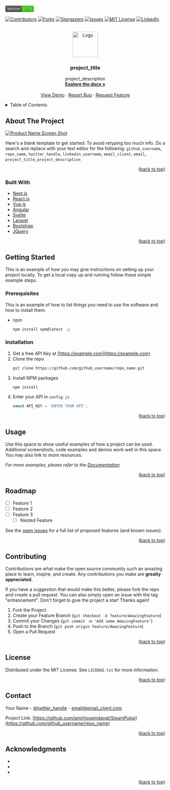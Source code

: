 <div id="top"></div>

<!-- PROJECT SHIELDS -->


<svg xmlns="http://www.w3.org/2000/svg" xmlns:xlink="http://www.w3.org/1999/xlink" width="90" height="20" role="img" aria-label="Version: 1.7.1"><title>Version: 1.7.1</title><linearGradient id="s" x2="0" y2="100%"><stop offset="0" stop-color="#bbb" stop-opacity=".1"/><stop offset="1" stop-opacity=".1"/></linearGradient><clipPath id="r"><rect width="90" height="20" rx="3" fill="#fff"/></clipPath><g clip-path="url(#r)"><rect width="51" height="20" fill="#555"/><rect x="51" width="39" height="20" fill="#4c1"/><rect width="90" height="20" fill="url(#s)"/></g><g fill="#fff" text-anchor="middle" font-family="Verdana,Geneva,DejaVu Sans,sans-serif" text-rendering="geometricPrecision" font-size="110"><text aria-hidden="true" x="265" y="150" fill="#010101" fill-opacity=".3" transform="scale(.1)" textLength="410">Version</text><text x="265" y="140" transform="scale(.1)" fill="#fff" textLength="410">Version</text><text aria-hidden="true" x="695" y="150" fill="#010101" fill-opacity=".3" transform="scale(.1)" textLength="290">1.7.1</text><text x="695" y="140" transform="scale(.1)" fill="#fff" textLength="290">1.7.1</text></g></svg>

[![Contributors][contributors-shield]][contributors-url]
[![Forks][forks-shield]][forks-url]
[![Stargazers][stars-shield]][stars-url]
[![Issues][issues-shield]][issues-url]
[![MIT License][license-shield]][license-url]
[![LinkedIn][linkedin-shield]][linkedin-url]



<!-- PROJECT LOGO -->
<br />
<div align="center">
  <a href="https://github.com/amirhoseindavat/SteamPulse">
    <img src="images/logo.png" alt="Logo" width="80" height="80">
  </a>

<h3 align="center">project_title</h3>

  <p align="center">
    project_description
    <br />
    <a href="https://github.com/amirhoseindavat/SteamPulse"><strong>Explore the docs »</strong></a>
    <br />
    <br />
    <a href="https://github.com/amirhoseindavat/SteamPulse">View Demo</a>
    ·
    <a href="https://github.com/amirhoseindavat/SteamPulse/issues">Report Bug</a>
    ·
    <a href="https://github.com/amirhoseindavat/SteamPulse/issues">Request Feature</a>
  </p>
</div>



<!-- TABLE OF CONTENTS -->
<details>
  <summary>Table of Contents</summary>
  <ol>
    <li>
      <a href="#about-the-project">About The Project</a>
      <ul>
        <li><a href="#built-with">Built With</a></li>
      </ul>
    </li>
    <li>
      <a href="#getting-started">Getting Started</a>
      <ul>
        <li><a href="#prerequisites">Prerequisites</a></li>
        <li><a href="#installation">Installation</a></li>
      </ul>
    </li>
    <li><a href="#usage">Usage</a></li>
    <li><a href="#roadmap">Roadmap</a></li>
    <li><a href="#contributing">Contributing</a></li>
    <li><a href="#license">License</a></li>
    <li><a href="#contact">Contact</a></li>
    <li><a href="#acknowledgments">Acknowledgments</a></li>
  </ol>
</details>



<!-- ABOUT THE PROJECT -->
## About The Project

[![Product Name Screen Shot][product-screenshot]](https://example.com)

Here's a blank template to get started: To avoid retyping too much info. Do a search and replace with your text editor for the following: `github_username`, `repo_name`, `twitter_handle`, `linkedin_username`, `email_client`, `email`, `project_title`, `project_description`

<p align="right">(<a href="#top">back to top</a>)</p>



### Built With

* [Next.js](https://nextjs.org/)
* [React.js](https://reactjs.org/)
* [Vue.js](https://vuejs.org/)
* [Angular](https://angular.io/)
* [Svelte](https://svelte.dev/)
* [Laravel](https://laravel.com)
* [Bootstrap](https://getbootstrap.com)
* [JQuery](https://jquery.com)

<p align="right">(<a href="#top">back to top</a>)</p>



<!-- GETTING STARTED -->
## Getting Started

This is an example of how you may give instructions on setting up your project locally.
To get a local copy up and running follow these simple example steps.

### Prerequisites

This is an example of how to list things you need to use the software and how to install them.
* npm
  ```sh
  npm install npm@latest -g
  ```

### Installation

1. Get a free API Key at [https://example.com](https://example.com)
2. Clone the repo
   ```sh
   git clone https://github.com/github_username/repo_name.git
   ```
3. Install NPM packages
   ```sh
   npm install
   ```
4. Enter your API in `config.js`
   ```js
   const API_KEY = 'ENTER YOUR API';
   ```

<p align="right">(<a href="#top">back to top</a>)</p>



<!-- USAGE EXAMPLES -->
## Usage

Use this space to show useful examples of how a project can be used. Additional screenshots, code examples and demos work well in this space. You may also link to more resources.

_For more examples, please refer to the [Documentation](https://example.com)_

<p align="right">(<a href="#top">back to top</a>)</p>



<!-- ROADMAP -->
## Roadmap

- [ ] Feature 1
- [ ] Feature 2
- [ ] Feature 3
    - [ ] Nested Feature

See the [open issues](https://github.com/github_username/repo_name/issues) for a full list of proposed features (and known issues).

<p align="right">(<a href="#top">back to top</a>)</p>



<!-- CONTRIBUTING -->
## Contributing

Contributions are what make the open source community such an amazing place to learn, inspire, and create. Any contributions you make are **greatly appreciated**.

If you have a suggestion that would make this better, please fork the repo and create a pull request. You can also simply open an issue with the tag "enhancement".
Don't forget to give the project a star! Thanks again!

1. Fork the Project
2. Create your Feature Branch (`git checkout -b feature/AmazingFeature`)
3. Commit your Changes (`git commit -m 'Add some AmazingFeature'`)
4. Push to the Branch (`git push origin feature/AmazingFeature`)
5. Open a Pull Request

<p align="right">(<a href="#top">back to top</a>)</p>



<!-- LICENSE -->
## License

Distributed under the MIT License. See `LICENSE.txt` for more information.

<p align="right">(<a href="#top">back to top</a>)</p>



<!-- CONTACT -->
## Contact

Your Name - [@twitter_handle](https://twitter.com/Amirhoseindavat) - email@email_client.com

Project Link: [https://github.com/amirhoseindavat/SteamPulse](https://github.com/github_username/repo_name)

<p align="right">(<a href="#top">back to top</a>)</p>



<!-- ACKNOWLEDGMENTS -->
## Acknowledgments

* []()
* []()
* []()

<p align="right">(<a href="#top">back to top</a>)</p>



<!-- MARKDOWN LINKS & IMAGES -->

[contributors-shield]: https://img.shields.io/github/contributors/SteamPulse/SteamPulse.svg?style=for-the-badge
[contributors-url]: https://github.com/amirhoseindavat/SteamPulse/graphs/contributors
[forks-shield]: https://img.shields.io/github/forks/SteamPulse/SteamPulse.svg?style=for-the-badge
[forks-url]: https://github.com/amirhoseindavat/SteamPulse/members
[stars-shield]: https://img.shields.io/github/stars/SteamPulse/SteamPulse.svg?style=for-the-badge
[stars-url]: https://github.com/amirhoseindavat/SteamPulse/stargazers
[issues-shield]: https://img.shields.io/github/issues/SteamPulse/SteamPulse.svg?style=for-the-badge
[issues-url]: hhttps://github.com/amirhoseindavat/SteamPulse/issues
[license-shield]: https://img.shields.io/github/license/SteamPulse/SteamPulse.svg?style=for-the-badge
[license-url]: https://github.com/amirhoseindavat/SteamPulse/master/LICENSE.txt
[linkedin-shield]: https://img.shields.io/badge/-LinkedIn-black.svg?style=for-the-badge&logo=linkedin&colorB=555
[linkedin-url]: https://linkedin.com/in/Amirhoseindavat
[product-screenshot]: images/screenshot.png
